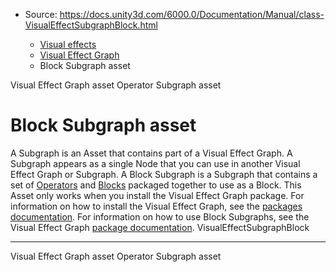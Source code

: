 * Source: https://docs.unity3d.com/6000.0/Documentation/Manual/class-VisualEffectSubgraphBlock.html

  * [Visual effects](https://docs.unity3d.com/6000.0/Documentation/Manual/visual-effects.html)
  * [Visual Effect Graph](https://docs.unity3d.com/6000.0/Documentation/Manual/VFXGraph.html)
  * Block Subgraph asset


[](https://docs.unity3d.com/6000.0/Documentation/Manual/class-VisualEffectAsset.html)
Visual Effect Graph asset
[](https://docs.unity3d.com/6000.0/Documentation/Manual/class-VisualEffectSubgraphOperator.html)
Operator Subgraph asset
# Block Subgraph asset
A Subgraph is an Asset that contains part of a Visual Effect Graph. A Subgraph appears as a single Node that you can use in another Visual Effect Graph or Subgraph. A Block Subgraph is a Subgraph that contains a set of [Operators](https://docs.unity3d.com/Packages/com.unity.visualeffectgraph@latest/index.html?subfolder=/manual/Operators.html) and [Blocks](https://docs.unity3d.com/Packages/com.unity.visualeffectgraph@latest/index.html?subfolder=/manual/Blocks.html) packaged together to use as a Block.
This Asset only works when you install the Visual Effect Graph package. For information on how to install the Visual Effect Graph, see the [packages documentation](https://docs.unity3d.com/6000.0/Documentation/Manual/upm-ui-install.html).
For information on how to use Block Subgraphs, see the Visual Effect Graph [package documentation](https://docs.unity3d.com/Packages/com.unity.visualeffectgraph@latest/index.html?subfolder=/manual/Subgraph.html%23block-subgraphs).
VisualEffectSubgraphBlock
* * *
[](https://docs.unity3d.com/6000.0/Documentation/Manual/class-VisualEffectAsset.html)
Visual Effect Graph asset
[](https://docs.unity3d.com/6000.0/Documentation/Manual/class-VisualEffectSubgraphOperator.html)
Operator Subgraph asset
